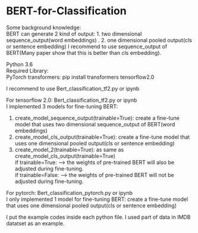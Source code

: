# BERT-for-Classification

Some background knowledge:  
BERT can generate 2 kind of output: 1. two dimensional sequence_output(word embeddings) .  2. one dimensional pooled output(cls or sentence embedding) 
I recommend to use sequence_output of BERT(Many paper show that this is better than cls embedding).  
  
Python 3.6  
Required Library:  
PyTorch
transformers: pip install transformers
tensorflow2.0

I recommend to use Bert_classification_tf2.py or ipynb  
  
For tensorflow 2.0: Bert_classification_tf2.py or ipynb  
I implemented 3 models for fine-tuning BERT:  
1. create_model_sequence_output(trainable=True): create a fine-tune model that uses two dimensional sequence_output of BERT(word embeddings)  
2. create_model_cls_output(trainable=True): create a fine-tune model that uses one dimensional pooled output(cls or sentence embedding)  
3. create_model_2(trainable=True): as same as create_model_cls_output(trainable=True)  
if trainable=True: --> the weights of pre-trained BERT will also be adjusted during fine-tuning.  
if trainable=False: --> the weights of pre-trained BERT will not be adjusted during fine-tuning.  



For pytorch: Bert_classification_pytorch.py or ipynb  
I only implemented 1 model for fine-tuning BERT: create a fine-tune model that uses one dimensional pooled output(cls or sentence embedding)  
  
I put the example codes inside each python file. I used part of data in IMDB datatset as an example.
